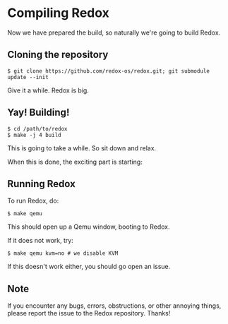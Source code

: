 Compiling Redox
===============

Now we have prepared the build, so naturally we're going to build Redox.

Cloning the repository
----------------------

```
$ git clone https://github.com/redox-os/redox.git; git submodule update --init
```

Give it a while. Redox is big.

Yay! Building!
--------------

```
$ cd /path/to/redox
$ make -j 4 build
```

This is going to take a while. So sit down and relax.

When this is done, the exciting part is starting:

Running Redox
-------------

To run Redox, do:
```
$ make qemu
```

This should open up a Qemu window, booting to Redox.

If it does not work, try:

```
$ make qemu kvm=no # we disable KVM
```

If this doesn't work either, you should go open an issue.

Note
----

If you encounter any bugs, errors, obstructions, or other annoying things, please report the issue to the Redox repository. Thanks!

